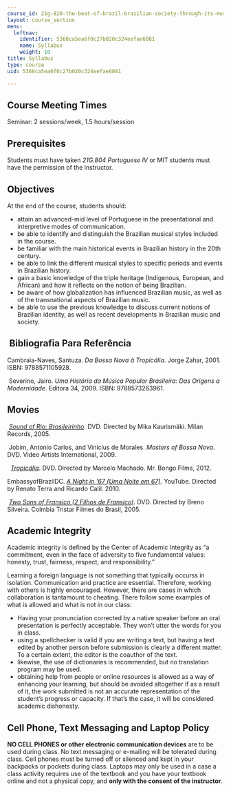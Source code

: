 ```yaml
---
course_id: 21g-820-the-beat-of-brazil-brazilian-society-through-its-music-fall-2016
layout: course_section
menu:
  leftnav:
    identifier: 5368ca5ea6f0c27b020c324eefae6081
    name: Syllabus
    weight: 10
title: Syllabus
type: course
uid: 5368ca5ea6f0c27b020c324eefae6081

---
```


Course Meeting Times
--------------------

Seminar: 2 sessions/week, 1.5 hours/session

Prerequisites
-------------

Students must have taken _21G.804 Portuguese IV_ or MIT students must have the permission of the instructor. 

Objectives
----------

At the end of the course, students should:

*   attain an advanced-mid level of Portuguese in the presentational and interpretive modes of communication.
*   be able to identify and distinguish the Brazilian musical styles included in the course.
*   be familiar with the main historical events in Brazilian history in the 20th century.
*   be able to link the different musical styles to specific periods and events in Brazilian history.
*   gain a basic knowledge of the triple heritage (Indigenous, European, and African) and how it reflects on the notion of being Brazilian.
*   be aware of how globalization has influenced Brazilian music, as well as of the transnational aspects of Brazilian music.
*   be able to use the previous knowledge to discuss current notions of Brazilian identity, as well as recent developments in Brazilian music and society.

 Bibliografia Para Referência
-----------------------------

Cambraia-Naves, Santuza. _Da Bossa Nova à Tropicália_. Jorge Zahar, 2001. ISBN: 9788571105928.

 Severino, Jairo. _Uma História da Música Popular Brasileira: Das Origens a Modernidade_. Editora 34, 2009. ISBN: 9788573263961. 

Movies
------

 _[Sound of Rio: Brasileirinho](http://www.imdb.com/title/tt0456321/)_. DVD. Directed by Mika Kaurismäki. Milan Records, 2005.

 Jobim, Antonio Carlos, and Vinicius de Morales. _Masters of Bossa Nova_. DVD. Video Artists International, 2009. 

  [_Tropicália_](http://www.imdb.com/title/tt1497880/). DVD. Directed by Marcelo Machado. Mr. Bongo Films, 2012. 

EmbassyofBrazilDC. _[A Night in '67 (Uma Noite em 67)](https://www.youtube.com/watch?v=F8cZXm5xgU4)._ YouTube. Directed by Renato Terra and Ricardo Calil. 2010. 

 [_Two Sons of Fransico (2 Filhos de Fransico)_](http://www.imdb.com/title/tt0439547/?ref_=nv_sr_1). DVD. Directed by Breno Silveira. Colmbia Tristar Filmes do Brasil, 2005. 

Academic Integrity
------------------

Academic integrity is defined by the Center of Academic Integrity as “a commitment, even in the face of adversity to five fundamental values: honesty, trust, fairness, respect, and responsibility.”

Learning a foreign language is not something that typically occurss in isolation. Communication and practice are essential. Therefore, working with others is highly encouraged. However, there are cases in which collaboration is tantamount to cheating. There follow some examples of what is allowed and what is not in our class:

*   Having your pronunciation corrected by a native speaker before an oral presentation is perfectly acceptable. They won’t utter the words for you in class.
*   using a spellchecker is valid if you are writing a text, but having a text edited by another person before submission is clearly a different matter. To a certain extent, the editor is the coauthor of the text.
*   likewise, the use of dictionaries is recommended, but no translation program may be used.
*   obtaining help from people or online resources is allowed as a way of enhancing your learning, but should be avoided altogether if as a result of it, the work submitted is not an accurate representation of the student’s progress or capacity. If that’s the case, it will be considered academic dishonesty.

Cell Phone, Text Messaging and Laptop Policy
--------------------------------------------

**NO CELL PHONES or other electronic communication devices** are to be used during class. No text messaging or e-mailing will be tolerated during class. Cell phones must be turned off or silenced and kept in your backpacks or pockets during class. Laptops may only be used in a case a class activity requires use of the textbook and you have your textbook online and not a physical copy, and **only with the consent of the instructor**.
